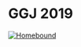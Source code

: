 # GGJ 2019 #

[![Homebound](http://img.youtube.com/vi/-_6Mh1Oybws/0.jpg)](http://www.youtube.com/watch?v=-_6Mh1Oybws "Homebound (indie game trailer)")
